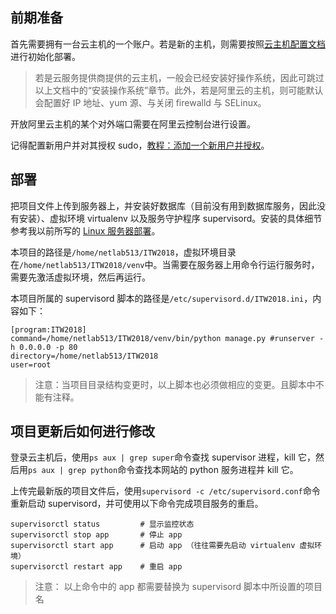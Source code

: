 ## 前期准备

首先需要拥有一台云主机的一个账户。若是新的主机，则需要按照[云主机配置文档](https://github.com/Zouzhp3/Learn/tree/master/Cloud)进行初始化部署。

> 若是云服务提供商提供的云主机，一般会已经安装好操作系统，因此可跳过以上文档中的“安装操作系统”章节。此外，若是阿里云的主机，则可能默认会配置好 IP 地址、yum 源、与关闭 firewalld 与 SELinux。

开放阿里云主机的某个对外端口需要在阿里云控制台进行设置。

记得配置新用户并对其授权 sudo，[教程：添加一个新用户并授权](http://www.cnblogs.com/woshimrf/p/5906084.html)。

## 部署

把项目文件上传到服务器上，并安装好数据库（目前没有用到数据库服务，因此没有安装）、虚拟环境 virtualenv 以及服务守护程序 supervisord。安装的具体细节参考我以前所写的 [Linux 服务器部署](https://github.com/Zouzhp3/Learn/blob/master/Flask/ch4%20Linux%E6%9C%8D%E5%8A%A1%E5%99%A8%E9%83%A8%E7%BD%B2.md)。

本项目的路径是`/home/netlab513/ITW2018`，虚拟环境目录在`/home/netlab513/ITW2018/venv`中。当需要在服务器上用命令行运行服务时，需要先激活虚拟环境，然后再运行。

本项目所属的 supervisord 脚本的路径是`/etc/supervisord.d/ITW2018.ini`，内容如下：
```
[program:ITW2018] 
command=/home/netlab513/ITW2018/venv/bin/python manage.py #runserver -h 0.0.0.0 -p 80
directory=/home/netlab513/ITW2018
user=root
```

> 注意：当项目目录结构变更时，以上脚本也必须做相应的变更。且脚本中不能有注释。

## 项目更新后如何进行修改

登录云主机后，使用`ps aux | grep super`命令查找 supervisor 进程，kill 它，然后用`ps aux | grep python`命令查找本网站的 python 服务进程并 kill 它。

上传完最新版的项目文件后，使用`supervisord -c /etc/supervisord.conf`命令重新启动 supervisord，并可使用以下命令完成项目服务的重启。

```
supervisorctl status         # 显示监控状态
supervisorctl stop app       # 停止 app
supervisorctl start app      # 启动 app （往往需要先启动 virtualenv 虚拟环境）
supervisorctl restart app    # 重启 app
```

> 注意： 以上命令中的 app 都需要替换为 supervisord 脚本中所设置的项目名
